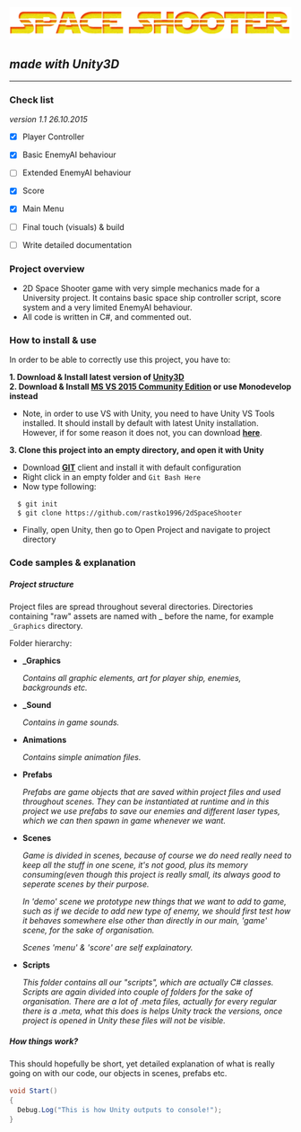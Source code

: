 ![logo](Assets/_Graphics/logo.png)

## *made with Unity3D*

---

### Check list

*version 1.1 26.10.2015*

- [x] Player Controller
- [x] Basic EnemyAI behaviour
- [ ] Extended EnemyAI behaviour
- [x] Score
- [x] Main Menu
- [ ] Final touch (visuals) & build 
- [ ] Write detailed documentation


### Project overview

- 2D Space Shooter game with very simple mechanics made for a University project. It contains basic space ship controller script, score system and a very limited EnemyAI behaviour.  
- All code is written in C#, and commented out.

### How to install & use

In order to be able to correctly use this project, you have to: 

**1. Download & Install latest version of [Unity3D](https://unity3d.com/)**  
**2. Download & Install [MS VS 2015 Community Edition](https://www.visualstudio.com/downloads/download-visual-studio-vs) or use Monodevelop instead**  

- Note, in order to use VS with Unity, you need to have Unity VS Tools installed. It should install by default with latest Unity installation. However, if for some reason it does not, you can download [**here**](https://www.visualstudio.com/en-us/features/unitytools-vs.aspx). 

**3. Clone this project into an empty directory, and open it with Unity**  
- Download [**GIT**](https://git-scm.com/download/win) client and install it with default configuration
- Right click in an empty folder and `Git Bash Here`
- Now type following: 
```
  $ git init
  $ git clone https://github.com/rastko1996/2dSpaceShooter
```
- Finally, open Unity, then go to Open Project and navigate to project directory

### Code samples & explanation

##### Project structure

Project files are spread throughout several directories. Directories containing "raw" assets are named with _ before the name, for example `_Graphics` directory. 

Folder hierarchy:

- **_Graphics**

  *Contains all graphic elements, art for player ship, enemies, backgrounds etc.*
  
- **_Sound**

  *Contains in game sounds.*
  
- **Animations**

  *Contains simple animation files.*

- **Prefabs**

  *Prefabs are game objects that are saved within project files and used throughout scenes. They can be instantiated at runtime and in this project we use prefabs to save our enemies and different laser types, which we can then spawn in game whenever we want.*
  
- **Scenes**

  *Game is divided in scenes, because of course we do need really need to keep all the stuff in one scene, it's not good, plus its memory consuming(even though this project is really small, its always good to seperate scenes by their purpose.*
  
  *In 'demo' scene we prototype new things that we want to add to game, such as if we decide to add new type of enemy, we should first test how it behaves somewhere else other than directly in our main, 'game' scene, for the sake of organisation.*
  
  *Scenes 'menu' & 'score' are self explainatory.*
  
- **Scripts**

  *This folder contains all our "scripts", which are actually C# classes. Scripts are again divided into couple of folders for the sake of organisation. There are a lot of .meta files, actually for every regular there is a .meta, what this does is helps Unity track the versions, once project is opened in Unity these files will not be visible.*

##### How things work?

  This should hopefully be short, yet detailed explanation of what is really going on with our code, our objects in scenes, prefabs etc.
  
```C#
void Start()
{
  Debug.Log("This is how Unity outputs to console!");
}
```
